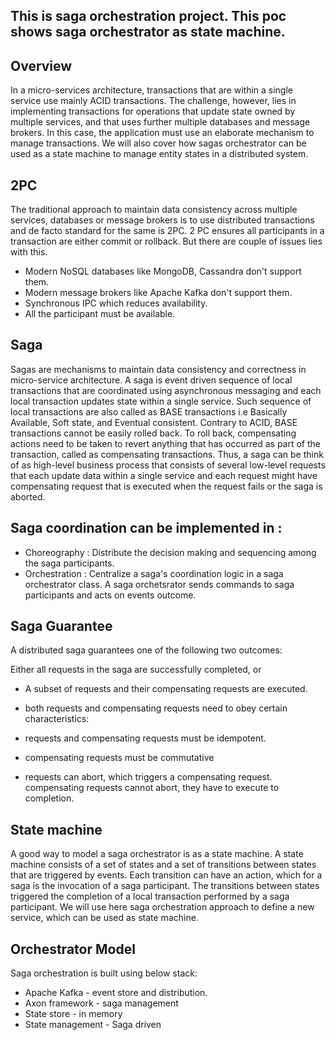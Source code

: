## This is saga orchestration project. This poc shows saga orchestrator as state machine.

## Overview
In a micro-services architecture, transactions that are within a single service use mainly ACID transactions. The challenge, however, lies in implementing transactions for operations that update state owned by multiple services, and that uses further multiple databases and message brokers. In this case, the application must use an elaborate mechanism to manage transactions. We will also cover how sagas orchestrator can be used as a state machine to manage entity states in a distributed system.

## 2PC
The traditional approach to maintain data consistency across multiple services, databases or message brokers is to use distributed transactions and de facto standard for the same is 2PC. 2 PC ensures all participants in a transaction are either commit or rollback. But there are couple of issues lies with this.

* Modern NoSQL databases like MongoDB, Cassandra don't support them. 
* Modern message brokers like Apache Kafka don't support them.
* Synchronous IPC which reduces availability.
* All the participant must be available.

## Saga
Sagas are mechanisms to maintain data consistency and correctness in micro-service architecture. A saga is event driven sequence of local transactions that are coordinated using asynchronous messaging and each local transaction updates state within a single service. Such sequence of local transactions are also called as BASE transactions i.e Basically Available, Soft state, and Eventual consistent. Contrary to ACID, BASE transactions cannot be easily rolled back. To roll back, compensating actions need to be taken to revert anything that has occurred as part of the transaction, called as compensating transactions. Thus, a saga can be think of as high-level business process that consists of several low-level requests that each update data within a single service and each request might have compensating request that is executed when the request fails or the saga is aborted.

## Saga coordination can be implemented in :

* Choreography : Distribute the decision making and sequencing among the saga participants.
* Orchestration : Centralize a saga's coordination logic in a saga orchestrator class. A saga orchetsrator sends commands to saga participants and acts on events outcome.

## Saga Guarantee
A distributed saga guarantees one of the following two outcomes:

Either all requests in the saga are successfully completed, or
* A subset of requests and their compensating requests are executed.
* both requests and compensating requests need to obey certain characteristics:

* requests and compensating requests must be idempotent.
* compensating requests must be commutative
* requests can abort, which triggers a compensating request. compensating requests cannot abort, they have to execute to completion.

## State machine
A good way to model a saga orchestrator is as a state machine. A state machine consists of a set of states and a set of transitions between states that are triggered by events. Each transition can have an action, which for a saga is the invocation of a saga participant. The transitions between states triggered the completion of a local transaction performed by a saga participant. We will use here saga orchestration approach to define a new service, which can be used as state machine.

## Orchestrator Model
Saga orchestration is built using below stack:

* Apache Kafka - event store and distribution.
* Axon framework - saga management
* State store - in memory
* State management - Saga driven


